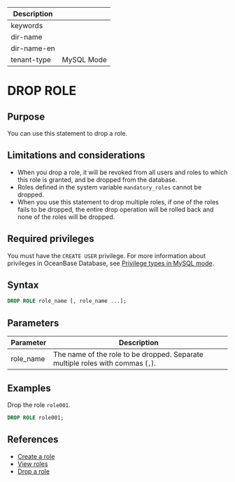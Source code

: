 | Description   |                 |
|---------------|-----------------|
| keywords      |                 |
| dir-name      |                 |
| dir-name-en   |                 |
| tenant-type   | MySQL Mode      |

# DROP ROLE

## Purpose

You can use this statement to drop a role.

## Limitations and considerations

* When you drop a role, it will be revoked from all users and roles to which this role is granted, and be dropped from the database.
* Roles defined in the system variable `mandatory_roles` cannot be dropped.
* When you use this statement to drop multiple roles, if one of the roles fails to be dropped, the entire drop operation will be rolled back and none of the roles will be dropped.

## Required privileges

You must have the `CREATE USER` privilege. For more information about privileges in OceanBase Database, see [Privilege types in MySQL mode](../../../../../600.manage/500.security-and-permissions/300.access-control/200.user-and-permission/200.permission-of-mysql-mode/100.permission-classification-of-mysql.md).

## Syntax

```sql
DROP ROLE role_name [, role_name ...];
```

## Parameters

| **Parameter** | **Description** |
|----------|----------|
| role_name | The name of the role to be dropped. Separate multiple roles with commas (`,`).  |

## Examples

Drop the role `role001`.

```sql
DROP ROLE role001;
```

## References

* [Create a role](../../../../../600.manage/500.security-and-permissions/300.access-control/200.user-and-permission/200.permission-of-mysql-mode/340.role-management-of-mysql-mode/200.create-a-role-for-mysql-tenant-of-mysql-mode.md)
* [View roles](../../../../../600.manage/500.security-and-permissions/300.access-control/200.user-and-permission/200.permission-of-mysql-mode/340.role-management-of-mysql-mode/600.view-roles-of-mysql-mode.md)
* [Drop a role](../../../../../600.manage/500.security-and-permissions/300.access-control/200.user-and-permission/200.permission-of-mysql-mode/340.role-management-of-mysql-mode/900.delete-a-role-of-mysql-mode.md)
